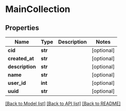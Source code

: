 # MainCollection

## Properties
Name | Type | Description | Notes
------------ | ------------- | ------------- | -------------
**cid** | **str** |  | [optional] 
**created_at** | **str** |  | [optional] 
**description** | **str** |  | [optional] 
**name** | **str** |  | [optional] 
**user_id** | **int** |  | [optional] 
**uuid** | **str** |  | [optional] 

[[Back to Model list]](../README.md#documentation-for-models) [[Back to API list]](../README.md#documentation-for-api-endpoints) [[Back to README]](../README.md)


